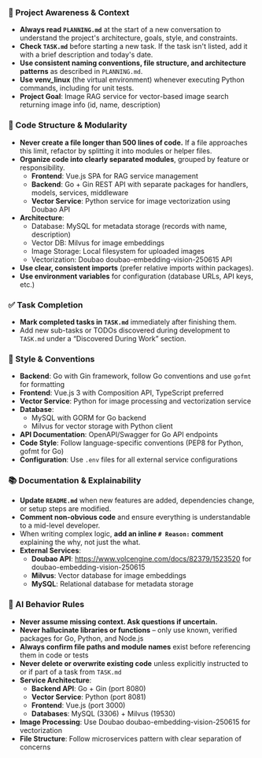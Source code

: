 ### 🔄 Project Awareness & Context
- **Always read `PLANNING.md`** at the start of a new conversation to understand the project's architecture, goals, style, and constraints.
- **Check `TASK.md`** before starting a new task. If the task isn't listed, add it with a brief description and today's date.
- **Use consistent naming conventions, file structure, and architecture patterns** as described in `PLANNING.md`.
- **Use venv_linux** (the virtual environment) whenever executing Python commands, including for unit tests.
- **Project Goal**: Image RAG service for vector-based image search returning image info (id, name, description)

### 🧱 Code Structure & Modularity
- **Never create a file longer than 500 lines of code.** If a file approaches this limit, refactor by splitting it into modules or helper files.
- **Organize code into clearly separated modules**, grouped by feature or responsibility.
  - **Frontend**: Vue.js SPA for RAG service management
  - **Backend**: Go + Gin REST API with separate packages for handlers, models, services, middleware
  - **Vector Service**: Python service for image vectorization using Doubao API
- **Architecture**: 
  - Database: MySQL for metadata storage (records with name, description)
  - Vector DB: Milvus for image embeddings
  - Image Storage: Local filesystem for uploaded images
  - Vectorization: Doubao doubao-embedding-vision-250615 API
- **Use clear, consistent imports** (prefer relative imports within packages).
- **Use environment variables** for configuration (database URLs, API keys, etc.)

### ✅ Task Completion
- **Mark completed tasks in `TASK.md`** immediately after finishing them.
- Add new sub-tasks or TODOs discovered during development to `TASK.md` under a “Discovered During Work” section.

### 📎 Style & Conventions
- **Backend**: Go with Gin framework, follow Go conventions and use `gofmt` for formatting
- **Frontend**: Vue.js 3 with Composition API, TypeScript preferred
- **Vector Service**: Python for image processing and vectorization service
- **Database**: 
  - MySQL with GORM for Go backend
  - Milvus for vector storage with Python client
- **API Documentation**: OpenAPI/Swagger for Go API endpoints
- **Code Style**: Follow language-specific conventions (PEP8 for Python, gofmt for Go)
- **Configuration**: Use `.env` files for all external service configurations

### 📚 Documentation & Explainability
- **Update `README.md`** when new features are added, dependencies change, or setup steps are modified.
- **Comment non-obvious code** and ensure everything is understandable to a mid-level developer.
- When writing complex logic, **add an inline `# Reason:` comment** explaining the why, not just the what.
- **External Services**:
  - **Doubao API**: https://www.volcengine.com/docs/82379/1523520 for doubao-embedding-vision-250615
  - **Milvus**: Vector database for image embeddings
  - **MySQL**: Relational database for metadata storage

### 🧠 AI Behavior Rules
- **Never assume missing context. Ask questions if uncertain.**
- **Never hallucinate libraries or functions** – only use known, verified packages for Go, Python, and Node.js
- **Always confirm file paths and module names** exist before referencing them in code or tests
- **Never delete or overwrite existing code** unless explicitly instructed to or if part of a task from `TASK.md`
- **Service Architecture**:
  - **Backend API**: Go + Gin (port 8080)
  - **Vector Service**: Python (port 8081)
  - **Frontend**: Vue.js (port 3000)
  - **Databases**: MySQL (3306) + Milvus (19530)
- **Image Processing**: Use Doubao doubao-embedding-vision-250615 for vectorization
- **File Structure**: Follow microservices pattern with clear separation of concerns